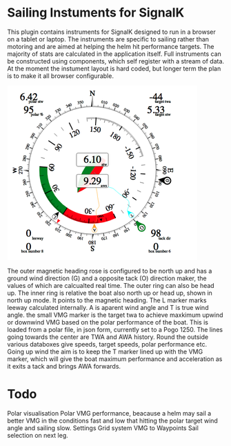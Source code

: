 # Sailing Instuments for SignalK

This plugin contains instruments for SignalK designed to run in a browser on a tablet or laptop. The instruments
are specific to sailing rather than motoring and are aimed at helping the helm hit performance targets. 
The majority of stats are calculated in the application itself. Full instruments can be constructed using
components, which self register with a stream of data. At the moment the instument layout is hard coded, but longer
term the plan is to make it all browser configurable.

![Sailing Instrument](examplewind.png)

The outer magnetic heading rose is configured to be north up and has a ground wind direction (G) and a opposite tack (O) direction maker, the values of which are calcualted real time. The outer ring can also be head up. The inner ring is relative the boat also north up or head up, shown in north up mode. It points to the magnetic heading. The L marker marks leeway calculated internally. A is aparent wind angle and T is true wind angle. the small VMG marker is the target twa to achieve maxkimum upwind or downwind VMG based on the polar performance of the boat. This is loaded from a polar file, in json form, currently set to a Pogo 1250. The lines going towards the center are TWA and AWA history. Round the outside various databoxes give speeds, target speeds, polar performance etc. Going up wind the aim is to keep the T marker lined up with the VMG marker, which will give the boat maximum performance and acceleration as it exits a tack and brings AWA forwards.

# Todo
Polar visualisation
Polar VMG performance, beacause a helm may sail a better VMG in the conditions fast and low that hitting the polar target wind angle and sailing slow.
Settings
Grid system
VMG to Waypoints
Sail selection on next leg.
